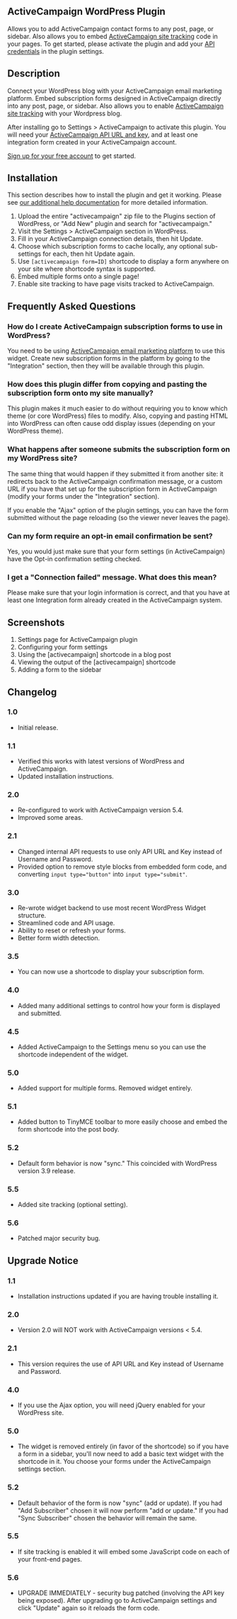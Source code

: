 ## ActiveCampaign WordPress Plugin

Allows you to add ActiveCampaign contact forms to any post, page, or sidebar. Also allows you to embed [ActiveCampaign site tracking](http://www.activecampaign.com/help/site-event-tracking/) code in your pages. To get started, please activate the plugin and add your [API credentials](http://www.activecampaign.com/help/using-the-api/) in the plugin settings.

## Description

Connect your WordPress blog with your ActiveCampaign email marketing platform. Embed subscription forms designed in ActiveCampaign directly into any post, page, or sidebar. Also allows you to enable [ActiveCampaign site tracking](http://www.activecampaign.com/help/site-event-tracking/) with your Wordpress blog.

After installing go to Settings > ActiveCampaign to activate this plugin. You will need your [ActiveCampaign API URL and key](http://www.activecampaign.com/help/using-the-api/), and at least one integration form created in your ActiveCampaign account.

[Sign up for your free account](http://www.activecampaign.com/free/) to get started.

## Installation

This section describes how to install the plugin and get it working. Please see [our additional help documentation](http://www.activecampaign.com/help/integrating-subscription-forms-with-wordpress/) for more detailed information.

1. Upload the entire "activecampaign" zip file to the Plugins section of WordPress, or "Add New" plugin and search for "activecampaign."
2. Visit the Settings > ActiveCampaign section in WordPress.
3. Fill in your ActiveCampaign connection details, then hit Update.
4. Choose which subscription forms to cache locally, any optional sub-settings for each, then hit Update again.
5. Use `[activecampaign form=ID]` shortcode to display a form anywhere on your site where shortcode syntax is supported.
6. Embed multiple forms onto a single page!
7. Enable site tracking to have page visits tracked to ActiveCampaign.

## Frequently Asked Questions

### How do I create ActiveCampaign subscription forms to use in WordPress?

You need to be using [ActiveCampaign email marketing platform](http://www.activecampaign.com/) to use this widget. Create new subscription forms in the platform by going to the "Integration" section, then they will be available through this plugin.

### How does this plugin differ from copying and pasting the subscription form onto my site manually?

This plugin makes it much easier to do without requiring you to know which theme (or core WordPress) files to modify. Also, copying and pasting HTML into WordPress can often cause odd display issues (depending on your WordPress theme).

### What happens after someone submits the subscription form on my WordPress site?

The same thing that would happen if they submitted it from another site: it redirects back to the ActiveCampaign confirmation message, or a custom URL if you have that set up for the subscription form in ActiveCampaign (modify your forms under the "Integration" section).

If you enable the "Ajax" option of the plugin settings, you can have the form submitted without the page reloading (so the viewer never leaves the page).

### Can my form require an opt-in email confirmation be sent?

Yes, you would just make sure that your form settings (in ActiveCampaign) have the Opt-in confirmation setting checked.

### I get a "Connection failed" message. What does this mean?

Please make sure that your login information is correct, and that you have at least one Integration form already created in the ActiveCampaign system.

## Screenshots

1. Settings page for ActiveCampaign plugin
2. Configuring your form settings
3. Using the [activecampaign] shortcode in a blog post
4. Viewing the output of the [activecampaign] shortcode
5. Adding a form to the sidebar

## Changelog

### 1.0

* Initial release.

### 1.1

* Verified this works with latest versions of WordPress and ActiveCampaign.
* Updated installation instructions.

### 2.0

* Re-configured to work with ActiveCampaign version 5.4.
* Improved some areas.

### 2.1

* Changed internal API requests to use only API URL and Key instead of Username and Password.
* Provided option to remove style blocks from embedded form code, and converting `input type="button"` into `input type="submit"`.

### 3.0

* Re-wrote widget backend to use most recent WordPress Widget structure.
* Streamlined code and API usage.
* Ability to reset or refresh your forms.
* Better form width detection.

### 3.5

* You can now use a shortcode to display your subscription form.

### 4.0

* Added many additional settings to control how your form is displayed and submitted.

### 4.5

* Added ActiveCampaign to the Settings menu so you can use the shortcode independent of the widget.

### 5.0

* Added support for multiple forms. Removed widget entirely.	

### 5.1

* Added button to TinyMCE toolbar to more easily choose and embed the form shortcode into the post body.

### 5.2

* Default form behavior is now "sync." This coincided with WordPress version 3.9 release.

### 5.5

* Added site tracking (optional setting).

### 5.6

* Patched major security bug.

## Upgrade Notice

### 1.1

* Installation instructions updated if you are having trouble installing it.

### 2.0

* Version 2.0 will NOT work with ActiveCampaign versions < 5.4.

### 2.1

* This version requires the use of API URL and Key instead of Username and Password.

### 4.0

* If you use the Ajax option, you will need jQuery enabled for your WordPress site.

### 5.0

* The widget is removed entirely (in favor of the shortcode) so if you have a form in a sidebar, you'll now need to add a basic text widget with the shortcode in it. You choose your forms under the ActiveCampaign settings section.

### 5.2

* Default behavior of the form is now "sync" (add or update). If you had "Add Subscriber" chosen it will now perform "add or update." If you had "Sync Subscriber" chosen the behavior will remain the same.

### 5.5

* If site tracking is enabled it will embed some JavaScript code on each of your front-end pages.

### 5.6

* UPGRADE IMMEDIATELY - security bug patched (involving the API key being exposed). After upgrading go to ActiveCampaign settings and click "Update" again so it reloads the form code.